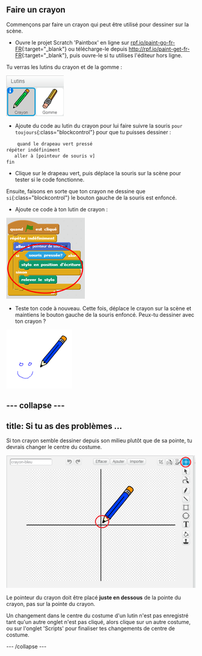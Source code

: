 ## Faire un crayon

Commençons par faire un crayon qui peut être utilisé pour dessiner sur la scène.

+ Ouvre le projet Scratch 'Paintbox' en ligne sur [rpf.io/paint-go-fr-FR](http://rpf.io/paint-go-fr-FR){:target="_blank"} ou télécharge-le depuis <http://rpf.io/paint-get-fr-FR>{:target="_blank"}, puis ouvre-le si tu utilises l'éditeur hors ligne.

Tu verras les lutins du crayon et de la gomme :

![capture d'écran](images/paint-starter.png)

+ Ajoute du code au lutin du crayon pour lui faire suivre la souris `pour toujours`{:class="blockcontrol"} pour que tu puisses dessiner :

```blocks
    quand le drapeau vert pressé
répéter indéfiniment
   aller à [pointeur de souris v]
fin
```

+ Clique sur le drapeau vert, puis déplace la souris sur la scène pour tester si le code fonctionne.

Ensuite, faisons en sorte que ton crayon ne dessine que `si`{:class="blockcontrol"} le bouton gauche de la souris est enfoncé.

+ Ajoute ce code à ton lutin de crayon :

![capture d'écran](images/paint-pencil-draw-code.png)

+ Teste ton code à nouveau. Cette fois, déplace le crayon sur la scène et maintiens le bouton gauche de la souris enfoncé. Peux-tu dessiner avec ton crayon ?

![capture d'écran](images/paint-draw.png)

--- collapse ---
---
title: Si tu as des problèmes ...
---
Si ton crayon semble dessiner depuis son milieu plutôt que de sa pointe, tu devrais changer le centre du costume.

![Centre de costume](images/costume-center.png)

Le pointeur du crayon doit être placé **juste en dessous** de la pointe du crayon, pas sur la pointe du crayon.

Un changement dans le centre du costume d'un lutin n'est pas enregistré tant qu'un autre onglet n'est pas cliqué, alors clique sur un autre costume, ou sur l'onglet 'Scripts' pour finaliser tes changements de centre de costume.

--- /collapse ---